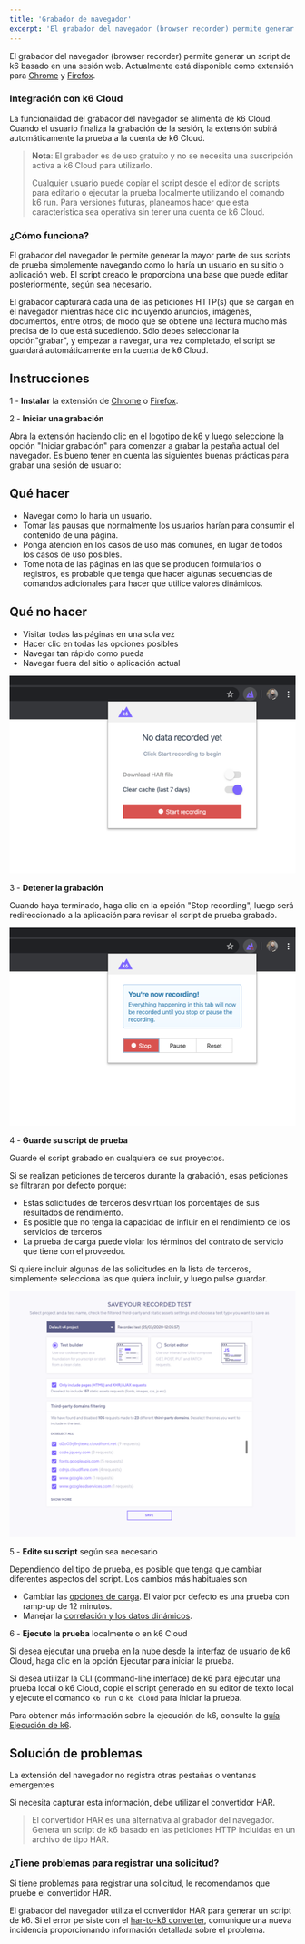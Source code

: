 ```yaml
---
title: 'Grabador de navegador'
excerpt: 'El grabador del navegador (browser recorder) permite generar un script de k6 basado en una sesión web.'
---
```


El grabador del navegador (browser recorder) permite generar un script de k6 basado en una sesión web. Actualmente está disponible como extensión para [Chrome](https://chrome.google.com/webstore/detail/k6-browser-recorder/phjdhndljphphehjpgbmpocddnnmdbda?hl=en) y [Firefox](https://addons.mozilla.org/en-US/firefox/addon/k6-browser-recorder/).

### Integración con k6 Cloud

La funcionalidad del grabador del navegador se alimenta de k6 Cloud. Cuando el usuario finaliza la grabación de la sesión, la extensión subirá automáticamente la prueba a la cuenta de k6 Cloud.

> **Nota**: El grabador es de uso gratuito y no se necesita una suscripción activa a k6 Cloud para utilizarlo.
> 
> Cualquier usuario puede copiar el script desde el editor de scripts para editarlo o ejecutar la prueba localmente utilizando el comando k6 run. Para versiones futuras, planeamos hacer que esta característica sea operativa sin tener una cuenta de k6 Cloud.

### ¿Cómo funciona?

El grabador del navegador le permite generar la mayor parte de sus scripts de prueba simplemente navegando como lo haría un usuario en su sitio o aplicación web. El script creado le proporciona una base que puede editar posteriormente, según sea necesario.

El grabador capturará cada una de las peticiones HTTP(s) que se cargan en el navegador mientras hace clic incluyendo anuncios, imágenes, documentos, entre otros; de modo que se obtiene una lectura mucho más precisa de lo que está sucediendo. Sólo debes seleccionar la opción"grabar", y empezar a navegar, una vez completado, el script se guardará automáticamente en la cuenta de k6 Cloud.

## Instrucciones

1 - **Instalar** la extensión de [Chrome](https://chrome.google.com/webstore/detail/k6-browser-recorder/phjdhndljphphehjpgbmpocddnnmdbda?hl=en) o [Firefox](https://addons.mozilla.org/en-US/firefox/addon/k6-browser-recorder/).

2 - **Iniciar una grabación**

Abra la extensión haciendo clic en el logotipo de k6 y luego seleccione la opción "Iniciar grabación" para comenzar a grabar la pestaña actual del navegador. Es bueno tener en cuenta las siguientes buenas prácticas para grabar una sesión de usuario:

## Qué hacer
- Navegar como lo haría un usuario.
- Tomar las pausas que normalmente los usuarios harían para consumir el contenido de una página.
- Ponga atención en los casos de uso más comunes, en lugar de todos los casos de uso posibles.
- Tome nota de las páginas en las que se producen formularios o registros, es probable que tenga que hacer algunas secuencias de comandos adicionales para hacer que utilice valores dinámicos.

## Qué no hacer
- Visitar todas las páginas en una sola vez
- Hacer clic en todas las opciones posibles
- Navegar tan rápido como pueda
- Navegar fuera del sitio o aplicación actual


![Step 2](./images/Recording-a-test-script/step-2.png)

3 - **Detener la grabación**

Cuando haya terminado, haga clic en la opción "Stop recording", luego será redireccionado a la aplicación para revisar el script de prueba grabado.

![Step 3](./images/Recording-a-test-script/step-3.png)

4 - **Guarde su script de prueba**

Guarde el script grabado en cualquiera de sus proyectos.

Si se realizan peticiones de terceros durante la grabación, esas peticiones se filtraran por defecto porque:
- Estas solicitudes de terceros desvirtúan los porcentajes de sus resultados de rendimiento.
- Es posible que no tenga la capacidad de influir en el rendimiento de los servicios de terceros
- La prueba de carga puede violar los términos del contrato de servicio que tiene con el proveedor.

Si quiere incluir algunas de las solicitudes en la lista de terceros, simplemente selecciona las que quiera incluir, y luego pulse guardar.


![Step 4](./images/Recording-a-test-script/step-4.png)

5 - **Edite su script** según sea necesario

Dependiendo del tipo de prueba, es posible que tenga que cambiar diferentes aspectos del script. Los cambios más habituales son
- Cambiar las [opciones de carga](/es/usando-k6/opciones/). El valor por defecto es una prueba con ramp-up de 12 minutos.
- Manejar la [correlación y los datos dinámicos](/examples/correlation-and-dynamic-data).

6 - **Ejecute la prueba** localmente o en k6 Cloud

Si desea ejecutar una prueba en la nube desde la interfaz de usuario de k6 Cloud, haga clic en la opción Ejecutar para iniciar la prueba.

Si desea utilizar la CLI (command-line interface) de k6 para ejecutar una prueba local o k6 Cloud, copie el script generado en su editor de texto local y ejecute el comando `k6 run` o `k6 cloud` para iniciar la prueba.

Para obtener más información sobre la ejecución de k6, consulte la [guía Ejecución de k6](/es/empezando/ejecucion-de-k6/).

## Solución de problemas

La extensión del navegador no registra otras pestañas o ventanas emergentes 

Si necesita capturar esta información, debe utilizar el convertidor HAR.

> El convertidor HAR es una alternativa al grabador del navegador. Genera un script de k6 basado en las peticiones HTTP incluidas en un archivo de tipo HAR.

### ¿Tiene problemas para registrar una solicitud?

Si tiene problemas para registrar una solicitud, le recomendamos que pruebe el convertidor HAR.

El grabador del navegador utiliza el convertidor HAR para generar un script de k6. Si el error persiste con el [har-to-k6 converter](https://github.com/loadimpact/har-to-k6), comunique una nueva incidencia proporcionando información detallada sobre el problema.



